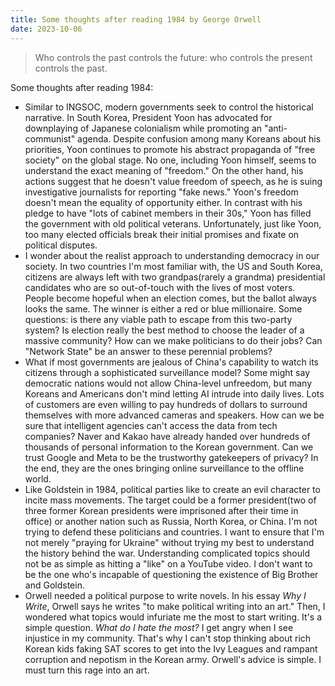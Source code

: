 ```yaml
---
title: Some thoughts after reading 1984 by George Orwell
date: 2023-10-06
---
```


> Who controls the past controls the future: who controls the present controls the past.

Some thoughts after reading 1984:

- Similar to INGSOC, modern governments seek to control the historical narrative. In South Korea, President Yoon has advocated for downplaying of Japanese colonialism while promoting an "anti-communist" agenda. Despite confusion among many Koreans about his priorities, Yoon continues to promote his abstract propaganda of "free society" on the global stage. No one, including Yoon himself, seems to understand the exact meaning of "freedom." On the other hand, his actions suggest that he doesn't value freedom of speech, as he is suing investigative journalists for reporting "fake news." Yoon's freedom doesn't mean the equality of opportunity either. In contrast with his pledge to have "lots of cabinet members in their 30s," Yoon has filled the government with old political veterans. Unfortunately, just like Yoon, too many elected officials break their initial promises and fixate on political disputes.
- I wonder about the realist approach to understanding democracy in our society. In two countries I'm most familiar with, the US and South Korea, citizens are always left with two grandpas(rarely a grandma) presidential candidates who are so out-of-touch with the lives of most voters. People become hopeful when an election comes, but the ballot always looks the same. The winner is either a red or blue millionaire. Some questions: is there any viable path to escape from this two-party system? Is election really the best method to choose the leader of a massive community? How can we make politicians to do their jobs? Can "Network State" be an answer to these perennial problems?
- What if most governments are jealous of China's capability to watch its citizens through a sophisticated surveillance model? Some might say democratic nations would not allow China-level unfreedom, but many Koreans and Americans don't mind letting AI intrude into daily lives. Lots of customers are even willing to pay hundreds of dollars to surround themselves with more advanced cameras and speakers. How can we be sure that intelligent agencies can't access the data from tech companies? Naver and Kakao have already handed over hundreds of thousands of personal information to the Korean government. Can we trust Google and Meta to be the trustworthy gatekeepers of privacy? In the end, they are the ones bringing online surveillance to the offline world. 
- Like Goldstein in 1984, political parties like to create an evil character to incite mass movements. The target could be a former president(two of three former Korean presidents were imprisoned after their time in office) or another nation such as Russia, North Korea, or China. I'm not trying to defend these politicians and countries. I want to ensure that I'm not merely "praying for Ukraine" without trying my best to understand the history behind the war. Understanding complicated topics should not be as simple as hitting a "like" on a YouTube video. I don't want to be the one who's incapable of questioning the existence of Big Brother and Goldstein.
- Orwell needed a political purpose to write novels. In his essay *Why I Write*, Orwell says he writes "to make political writing into an art." Then, I wondered what topics would infuriate me the most to start writing. It's a simple question. *What do I hate the most?* I get angry when I see injustice in my community. That's why I can't stop thinking about rich Korean kids faking SAT scores to get into the Ivy Leagues and rampant corruption and nepotism in the Korean army. Orwell's advice is simple. I must turn this rage into an art.